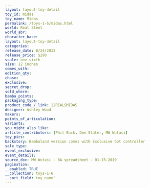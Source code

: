 ```yaml
---
layout: layout-toy-detail 
toy_id: midas
toy_name: Midas
permalink: /toys-1-6/midas.html
world: Real Steel
world_abr: 
character_base: 
layout: layout-toy-detail
categories: 
release_date: 8/24/2012
release_price: $290 
scale: one sixth
size: 12 inches
comes_with: 
edition_qty: 
chase: 
exclusive: 
secret_drop: 
sold_where: 
bamba_points: 
packaging_type: 
product_code_/_link: 12REALSMIDAS
designer: Ashley Wood
makers: 
points_of_articulation: 
variants: 
you_might_also_like: 
article_contributors: [Phil Back, Don Slater, MW Wutasi]
toy_pics: 
backstory: Bambaland version comes with Exclusive bot controller
sale_type: 
event_exclusive: 
event_details: 
source_doc: MW Wutasi - 3A spreadsheet - 01-15-2019
pagination: 
__enabled: TRUE
__collection: toys-1-6
__sort_field: toy_name'
---
```

